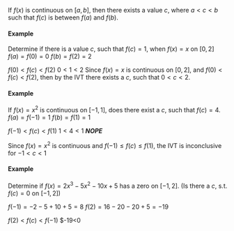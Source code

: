 If $f(x)$ is continuous on $[a,b]$, then there exists a value $c$, where $a<c<b$ such that $f(c)$ is between $f(a)$ and $f(b)$.
#### Example
Determine if there is a value $c$, such that $f(c)=1$, when $f(x)=x$ on $[0,2]$
$f(a)=f(0)=0$
$f(b)=f(2)=2$

$f(0)<f(c)<f(2)$
$0<1<2$
Since $f(x)=x$ is continuous on $[0,2]$, and $f(0)<f(c)<f(2)$, then by the IVT there exists a $c$, such that $0<c<2$.
#### Example
If $f(x)=x^2$ is continuous on $[-1,1]$, does there exist a $c$, such that $f(c)=4$.
$f(a)=f(-1)=1$
$f(b)=f(1)=1$

$f(-1)<f(c)<f(1)$
$1<4<1$
***NOPE***

Since $f(x)=x^2$ is continuous and $f(-1)\leq f(c)\leq f(1)$, the IVT is inconclusive for $-1<c<1$
#### Example
Determine if $f(x)=2x^3-5x^2-10x+5$ has a zero on $[-1,2]$.
(Is there a $c$, s.t. $f(c)=0$ on $[-1,2]$)

$f(-1)=-2-5+10+5=8$
$f(2)=16-20-20+5=-19$

$f(2)<f(c)<f(-1)$
$-19<0